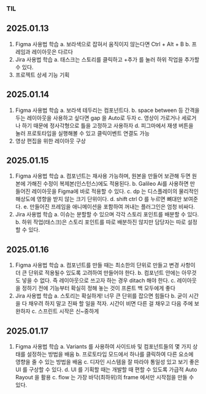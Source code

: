 ### TIL
## 2025.01.13

1. Figma 사용법 학습
    a. 보라색으로 잡혀서 움직이지 않는다면 Ctrl + Alt + B
    b. 프레임과 레이아웃은 다르다
2. Jira 사용법 학습
    a. 태스크는 스토리를 클릭하고 +추가 를 눌러 하위 작업을 추가할 수 있다.
3. 프로젝트 상세 기능 기획

## 2025.01.14

1. Figma 사용법 학습
    a. 보라색 테두리는 컴포넌트다.
    b. space between 등 간격을 두는 레이아웃을 사용하고 싶다면 gap 을 Auto로 두자
    c. 영상이 가로거나 세로거나 하기 때문에 정사각형으로 틀을 고정하고 사용하자
    d. 피그마에서 재생 버튼을 눌러 프로토타입을 실행해볼 수 있고 클릭이벤트 연결도 가능
2. 영상 편집을 위한 레이아웃 구상

## 2025.01.15

1. Figma 사용법 학습
    a. 컴포넌트는 재사용 가능하며, 원본을 만들어 보관해 두면 원본에 가해진 수정이 복제본(인스턴스)에도 적용된다.
    b. Galileo Ai를 사용하면 만들어진 레이아웃을 Figma에 바로 적용할 수 있다.
    c. dp 는 디스플레이의 물리적인 해상도에 영향을 받지 않는 크기 단위이다.
    d. shift ctrl O 를 누르면 뼈대만 보여준다.
    e. 만들어진 프레임을 애니메이션을 포함하여 꺼내는 플러그인은 엄청 비싸다.
2. Jira 사용법 학습
    a. 이슈는 분할할 수 있으며 각각 스토리 포인트를 배분할 수 있다.
    b. 하위 작업(태스크)은 스토리 포인트를 따로 배분하진 않지만 담당자는 따로 설정할 수 있다.

## 2025.01.16

1. Figma 사용법 학습
    a. 컴포넌트를 만들 때는 최소한의 단위로 만들고 변경 사항이 더 큰 단위로 적용될수 있도록 고려하여 만들어야 한다.
    b. 컴포넌트 안에는 아무것도 넣을 수 없다. 즉 레이아웃으로 쓰고자 하는 경우 ditach 해야 한다.
    c. 레이아웃을 정하기 전에 기능부터 확실히 정해 놓는 것이 프론트 백 모두에게 좋다
2. Jira 사용법 학습
    a. 스토리는 확실하게! 너무 큰 단위를 잡으면 힘들다
    b. 굳이 시간을 다 채우려 하지 말고 진짜 할 일을 적자. 시간이 비면 다른 걸 채우고 다음 주에 보완하자
    c. 스프린트 시작은 신~중하게

## 2025.01.17

1. Figma 사용법 학습
    a. Variants 를 사용하여 사이드바 및 컴포넌트들의 몇 가지 상태를 설정하는 방법을 배움
    b. 프로토타입 모드에서 하나를 클릭하여 다른 요소에 영향을 줄 수 있는 방법을 배움
    c. 디자인 시스템을 잘 따라야 통일성 있고 보기 좋은 UI 를 구상할 수 있다.
    d. UI 를 기획할 때는 개발할 때 편할 수 있도록 가급적 Auto Rayout 을 활용
    c. flow 는 가장 바닥(최하위)의 frame 에서만 시작점을 만들 수 있다.
